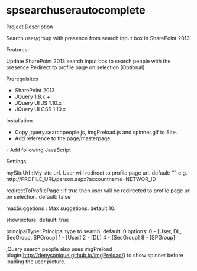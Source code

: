 spsearchuserautocomplete
========================

Project Description


Search user/group with presence from search input box in SharePoint 2013. 

Features:

Update SharePoint 2013 search input box to search people with the presence
Redirect to profile page on selection [Optional] 

Prerequisites

- SharePoint 2013
- JQuery 1.8.x +
- JQuery UI JS 1.10.x
- JQuery UI CSS 1.10.x

Installation

- Copy jquery.searchpeople.js, imgPreload.js and spinner.gif to Site.
- Add reference to the page/masterpage

<script src="http://code.jquery.com/jquery-1.8.3.min.js" type="text/javascript"></script>
<script src="http://code.jquery.com/ui/1.10.1/jquery-ui.min.js" type="text/javascript"></script>
<script src="/SiteAssets/jquery.searchpeople.js" type="text/javascript"></script>
<script src="/SiteAssets/imgPreload.js" type="text/javascript"></script>
<link href="http://code.jquery.com/ui/1.10.1/themes/smoothness/jquery-ui.css" type="text/css"/>
- Add following JavaScript

<script type="text/javascript">

jQuery(document).ready(function () {
   var settings = {mySiteUrl: "http://PROFILE_URL", redirectToProfilePage: false, maxSuggetions: 20, showpicture: true, principleType: 1}
   jQuery.searchPeople(settings); 
}); 
</script>


Settings

mySiteUrl : 
My site url. User will redirect to profile page url. default: ""
e.g.  http://PROFILE_URL/person.aspx?accountname=NETWOR_ID 

redirectToProfilePage : 
    If true then user will be redirected to profile page url on selection. default: false

maxSuggetions : 
    Max suggetions. default 10.

showpicture: 
    default: true

principalType: 
    Principal type to search. default: 0
    options: 
        0 - [User, DL, SecGroup, SPGroup]
        1 - [User]
        2 - [DL]
        4 - [SecGroup]
        8 - [SPGroup]
        
jQuery search people also uses imgPreload plugin(http://denysonique.github.io/imgPreload/) to show spinner before loading the user picture.        
